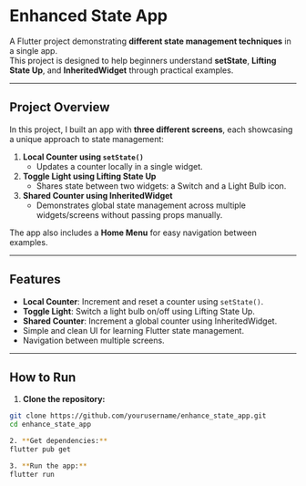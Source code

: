 # Enhanced State App

A Flutter project demonstrating **different state management techniques** in a single app.  
This project is designed to help beginners understand **setState**, **Lifting State Up**, and **InheritedWidget** through practical examples.

---

## Project Overview
In this project, I built an app with **three different screens**, each showcasing a unique approach to state management:

1. **Local Counter using `setState()`**  
   - Updates a counter locally in a single widget.  
2. **Toggle Light using Lifting State Up**  
   - Shares state between two widgets: a Switch and a Light Bulb icon.  
3. **Shared Counter using InheritedWidget**  
   - Demonstrates global state management across multiple widgets/screens without passing props manually.

The app also includes a **Home Menu** for easy navigation between examples.

---

## Features
- **Local Counter**: Increment and reset a counter using `setState()`.
- **Toggle Light**: Switch a light bulb on/off using Lifting State Up.
- **Shared Counter**: Increment a global counter using InheritedWidget.
- Simple and clean UI for learning Flutter state management.
- Navigation between multiple screens.

---


## How to Run

1. **Clone the repository:**

```bash
git clone https://github.com/yourusername/enhance_state_app.git
cd enhance_state_app

2. **Get dependencies:**
flutter pub get

3. **Run the app:**
flutter run

